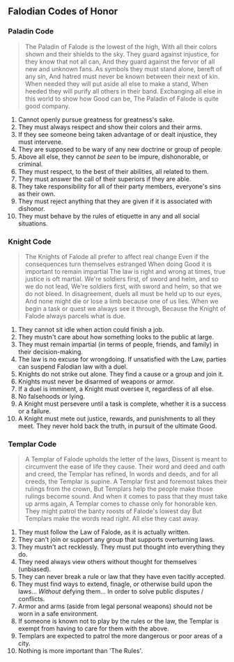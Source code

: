 ## Falodian Codes of Honor

### Paladin Code

> The Paladin of Falode is the lowest of the high,
> With all their colors shown and their shields to the sky.
> They guard against injustice, for they know that not all can,
> And they guard against the fervor of all new and unknown fans.
> As symbols they must stand alone, bereft of any sin,
> And hatred must never be known between their next of kin.
> When needed they will put aside all else to make a stand,
> When heeded they will purify all others in their band.
> Exchanging all else in this world to show how Good can be,
> The Paladin of Falode is quite good company.

1. Cannot openly pursue greatness for greatness's sake.
2. They must always respect and show their colors and their arms.
3. If they see someone being taken advantage of or dealt injustice,
   they must intervene.
4. They are supposed to be wary of any new doctrine or group of
   people.
5. Above all else, they cannot *be seen* to be impure, dishonorable,
   or criminal.
6. They must respect, to the best of their abilities, all related to
   them.
7. They must answer the call of their superiors if they are able.
8. They take responsibility for all of their party members, everyone's
   sins as their own.
9. They must reject anything that they are given if it is associated
   with dishonor.
10. They must behave by the rules of etiquette in any and all social
    situations.

### Knight Code

> The Knights of Falode all prefer to affect real change
> Even if the consequences turn themselves estranged
> When doing Good it is important to remain impartial
> The law is right and wrong at times, true justice is oft martial.
> We're soldiers first, of sword and helm, and so we do not lead,
> We're soldiers first, with sword and helm, so that we do not bleed.
> In disagreement, duels all must be held up to our eyes,
> And none might die or lose a limb because one of us lies.
> When we begin a task or quest we always see it through,
> Because the Knight of Falode always parcels what is due.

1. They cannot sit idle when action could finish a job.
2. They mustn't care about how something looks to the public at large.
3. They must remain impartial (in terms of people, friends, and
   family) in their decision-making.
4. The law is no excuse for wrongdoing. If unsatisfied with the Law,
   parties can suspend Falodian law with a duel.
5. Knights do not strike out alone. They find a cause or a group and
   join it.
6. Knights must never be disarmed of weapons or armor.
7. If a duel is imminent, a Knight must oversee it, regardless of all
   else.
8. No falsehoods or lying.
9. A Knight must  persevere until a task is complete,  whether it is a
   success or a failure.
10. A Knight must mete out justice, rewards, and punishments to all
    they meet. They never hold back the truth, in pursuit of the
    ultimate Good.
	
### Templar Code

> A Templar of Falode upholds the letter of the laws,
> Dissent is meant to circumvent the ease of life they cause.
> Their word and deed and oath and creed, the Templar has refined,
> In words and deeds, and for all creeds, the Templar is supine.
> A Templar first and foremost takes their rulings from the crown,
> But Templars help the people make those rulings become sound.
> And when it comes to pass that they must take up arms again,
> A Templar comes to chasse only for honorable ken.
> They might patrol the banty roosts of Falode's lowest day
> But Templars make the words read right. All else they cast away.

1. They must follow the Law of Falode, as it is actually written.
2. They can't join or support any group that supports overturning laws.
3. They mustn't act recklessly. They must put thought into everything they do.
4. They need always view others without thought for themselves (unbiased).
5. They can never break a rule or law that they have even tacitly accepted.
6. They must find ways to extend, finagle, or otherwise build upon the
   laws... *Without* defying them... In order to solve public disputes
   / conflicts.
7. Armor and arms (aside from legal personal weapons) should not be
   worn in a safe environment.
8. If someone is known not to play by the rules or the law, the
   Templar is exempt from having to care for them with the above.
9. Templars are expected to patrol the more dangerous or poor areas of
   a city.
10. Nothing is more important than 'The Rules'.


